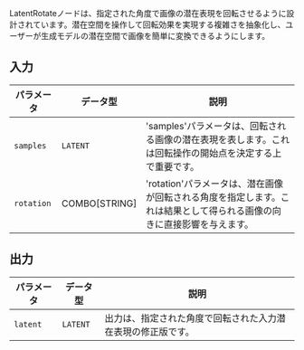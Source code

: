 
LatentRotateノードは、指定された角度で画像の潜在表現を回転させるように設計されています。潜在空間を操作して回転効果を実現する複雑さを抽象化し、ユーザーが生成モデルの潜在空間で画像を簡単に変換できるようにします。

## 入力

| パラメータ | データ型 | 説明 |
|-----------|-------------|-------------|
| `samples` | `LATENT`    | 'samples'パラメータは、回転される画像の潜在表現を表します。これは回転操作の開始点を決定する上で重要です。 |
| `rotation` | COMBO[STRING] | 'rotation'パラメータは、潜在画像が回転される角度を指定します。これは結果として得られる画像の向きに直接影響を与えます。 |

## 出力

| パラメータ | データ型 | 説明 |
|-----------|-------------|-------------|
| `latent`  | `LATENT`    | 出力は、指定された角度で回転された入力潜在表現の修正版です。 |
